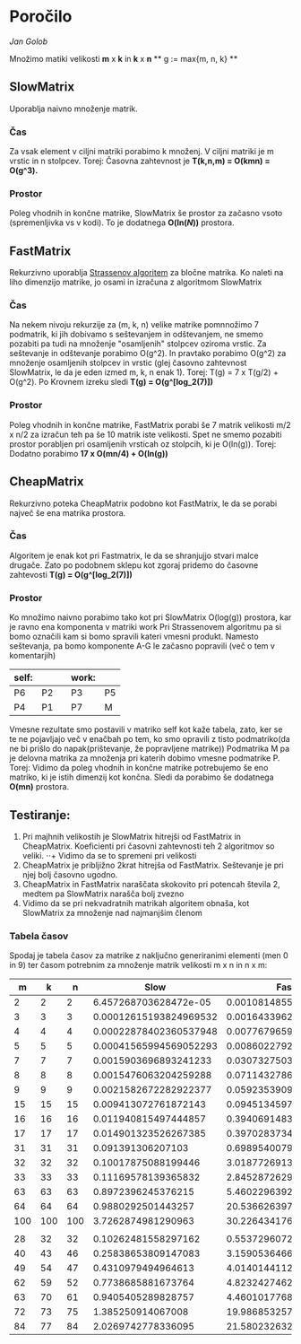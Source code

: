 # Poročilo
*Jan Golob*

Množimo matiki velikosti **m** x **k** in **k** x **n**
** g := max{m, n, k} **

## SlowMatrix
Uporablja naivno množenje matrik.

### Čas
Za vsak element v ciljni matriki porabimo k množenj. V ciljni matriki je m vrstic in n stolpcev.
Torej: Časovna zahtevnost je **T(k,n,m) = O(kmn) = O(g^3).**

### Prostor
Poleg vhodnih in končne matrike, SlowMatrix še prostor za začasno vsoto (spremenljivka vs v kodi).
To je dodatnega **O(ln(_N_))** prostora.


## FastMatrix
Rekurzivno uporablja [Strassenov algoritem](http://wiki.fmf.uni-lj.si/wiki/Strassenovo_mno%C5%BEenje_matrik) za bločne matrika. Ko naleti na liho dimenzijo matrike, jo osami in izračuna z algoritmom SlowMatrix

### Čas
Na nekem nivoju rekurzije za (m, k, n) velike matrike pomnnožimo 7 podmatrik, ki jih dobivamo s seštevanjem in odštevanjem, ne smemo pozabiti pa tudi na množenje "osamljenih" stolpcev oziroma vrstic. Za seštevanje in odštevanje porabimo O(g^2). In pravtako porabimo O(g^2) za množenje osamljenih stolpcev in vrstic (glej časovno zahtevnost SlowMatrix, le da je eden izmed m, k, n enak 1).
Torej: T(g) = 7 x T(g/2) + O(g^2). Po Krovnem izreku sledi **T(g) = O(g^[log_2(7)])**

### Prostor
Poleg vhodnih in končne matrike, FastMatrix porabi še 7 matrik velikosti m/2 x n/2 za izračun teh pa še 10 matrik iste velikosti. Spet ne smemo pozabiti prostor porabljen pri osamljenih vrsticah oz stolpcih, ki je O(ln(g)).
Torej: Dodatno porabimo **17 x O(mn/4) + O(ln(g))**

## CheapMatrix
Rekurzivno poteka CheapMatrix podobno kot FastMatrix, le da se porabi največ še ena matrika prostora.

### Čas
Algoritem je enak kot pri Fastmatrix, le da se shranjujjo stvari malce drugače. Zato po podobnem sklepu kot zgoraj pridemo do časovne zahtevosti **T(g) = O(g^[log_2(7)])**

### Prostor
Ko množimo naivno porabimo tako kot pri SlowMatrix O(log(g)) prostora, kar je ravno ena komponenta v matriki work
Pri Strassenovem algoritmu pa si bomo označili kam si bomo spravili kateri vmesni produkt. Namesto seštevanja, pa bomo komponente A-G le začasno popravili (več o tem v komentarjih)

| self: |    |   | work: |    |
|-------|----|---|-------|----|
| P6    | P2 |   | P3    | P5 |
| P4    | P1 |   | P7    | M  |

Vmesne rezultate smo postavili v matriko self kot kaže tabela, zato, ker se te ne pojavljajo več v enačbah po tem, ko smo opravili z tisto podmatriko(da ne bi prišlo do napak(prištevanje, že popravljene matrike))
Podmatrika M pa je delovna matrika za množenja pri katerih dobimo vmesne podmatrike P.
Torej: Vidimo da poleg vhodnih in končne matrike potrebujemo še eno matriko, ki je istih dimenzij kot končna. Sledi da porabimo še dodatnega **O(mn)** prostora.

## Testiranje:
1. Pri majhnih velikostih je SlowMatrix hitrejši od FastMatrix in CheapMatrix. Koeficienti pri časovni zahtevnosti teh 2 algoritmov so veliki.
⋅⋅+ Vidimo da se to spremeni pri velikosti
2. CheapMatrix je pribljižno 2krat hitrejša od FastMatrix. Seštevanje je pri njej bolj časovno ugodno.
3. CheapMatrix in FastMatrix naraščata skokovito pri potencah števila 2, medtem pa SlowMatrix narašča bolj zvezno
4. Vidimo da se pri nekvadratnih matrikah algoritem obnaša, kot SlowMatrix za množenje nad najmanjšim členom

### Tabela časov
Spodaj je tabela časov za matrike z naključno generiranimi elementi (men 0 in 9) ter časom potrebnim za množenje matrik velikosti m x n in n x m:

| m | k | n | Slow | Fast | Cheap |
|---|---|---|------|------|-------|
| 2 | 2 | 2 | 6.457268703628472e-05 | 0.0010814855994355234 | 0.00038016634950501405 |
| 3 | 3 | 3 | 0.00012615193824969532 | 0.0016433962667578952 | 0.0007628985011439199 |
| 4 | 4 | 4 | 0.00022878402360537948 | 0.007767965960358357 | 0.003687912933780922 |
| 5 | 5 | 5 | 0.00041565994569052293 | 0.008602279287562272 | 0.0033244242981462085 |
| 7 | 7 | 7 | 0.0015903696893241233 | 0.030732750326070684 | 0.007177831469563169 |
| 8 | 8 | 8 | 0.0015476063204259288 | 0.07114327866749341 | 0.029523829887318526 |
| 9 | 9 | 9 | 0.0021582672282922377 | 0.05923539096410016 | 0.03757061301289316 |
| 15 | 15 | 15 | 0.009413072761872143 | 0.09451345977036074 | 0.048323034488657046 |
| 16 | 16 | 16 | 0.011940815497444857 | 0.39406914836750834 | 0.16811905321901255 |
| 17 | 17 | 17 | 0.014901323526267385 | 0.397028373495264 | 0.17123607517800266 |
| 31 | 31 | 31 | 0.091391306207103 | 0.69895400799675 | 0.3797532553614573 |
| 32 | 32 | 32 | 0.10017875088199446 | 3.018772691312621 | 1.0332258547328355 |
| 33 | 33 | 33 | 0.11169578139365832 | 2.845287262930574 | 1.0622249780837745 |
| 63 | 63 | 63 | 0.8972396245376215 | 5.460229639290983 | 2.8196638799204603 |
| 64 | 64 | 64 | 0.9880292501443257 | 20.53662639782762 | 7.745000320725268 |
| 100 | 100 | 100 | 3.7262874981290963 | 30.22643417648443 | 14.785279565524178 |
|   |   |   |      |      |       |
| 28 | 32 | 32 | 0.10262481558297162 | 0.5537296072184567 | 0.27958861639119925 |
| 40 | 43 | 46 | 0.25838653809147083 | 3.1590536466462824 | 1.3148068164810027 |
| 49 | 54 | 47 | 0.4310979494964613 | 4.014014411255318 | 1.877762192905557 |
| 62 | 59 | 52 | 0.7738685881673764 | 4.823242746263553 | 2.378529795377279 |
| 63 | 70 | 61 | 0.9405405289828757 | 4.460101776817979 | 2.3208834912014353 |
| 72 | 73 | 75 | 1.385250914067008 | 19.98685325749963 | 7.976849622613273 |
| 84 | 77 | 84 | 2.0269742778336095 | 21.580232632726812 | 8.84283093502107 |
